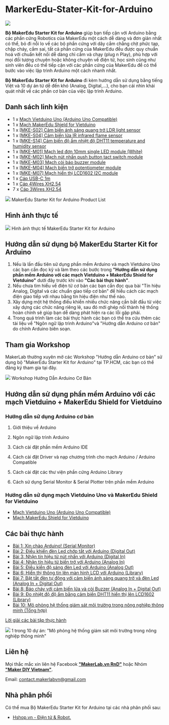 # MarkerEdu-Stater-Kit-for-Arduino

![](/image/mke_arduino_stk1.png)

**Bộ MakerEdu Starter Kit for Arduino** giúp bạn tiếp cận với Arduino bằng các phần cứng Robotics của MakerEdu một cách dễ dàng và đơn giản nhất có thể, bỏ đi nỗi lo về các bộ phần cứng với dây cắm chằng chịt phức tạp, chập cháy, cắm sai, tất cả phần cứng của MakerEdu đều được quy chuẩn hoá với chuẩn kết nối dễ dàng chỉ cắm và chạy (plug n Play), phù hợp với mọi đối tượng chuyên hoặc không chuyên về điện tử, học sinh cũng như sinh viên đều có thể tiếp cận với các phần cứng của MakerEdu để có thể bước vào việc lập trình Arduino một cách nhanh nhất.

**Bộ MakerEdu Starter Kit for Arduino** đi kèm hướng dẫn sử dụng bằng tiếng Việt và 10 dự án từ dễ đến khó (Analog, Digital,...), cho bạn cái nhìn khái quát nhất về các phần cơ bản của việc lập trình Arduino.

## Danh sách linh kiện

- 1 x [Mạch Vietduino Uno (Arduino Uno Compatible)](https://www.makerlab.vn/vuno)
- 1 x [Mạch MakerEdu Shield for Vietduino](https://www.makerlab.vn/vietduinosd)
- 1 x [[MKE-S02] Cảm biến ánh sáng quang trở LDR light sensor](https://www.makerlab.vn/mkes02)
- 1 x [[MKE-S04] Cảm biến lửa IR infrared flame sensor](https://www.makerlab.vn/mkes04)
- 1 x [[MKE-S14] Cảm biến độ ẩm nhiệt độ DHT11 temperature and humidity sensor](https://www.makerlab.vn/mkes14)
- 1 x [[MKE-M01] Mạch led đơn 10mm single LED module (White)](https://www.makerlab.vn/mkem01)
- 1 x [[MKE-M02] Mạch nút nhấn push button tact switch module](https://www.makerlab.vn/mkem02)
- 1 x [[MKE-M03] Mạch còi báo buzzer module](https://www.makerlab.vn/mkem03)
- 1 x [[MKE-M04] Mạch biến trở potentiometer module](https://www.makerlab.vn/mkem04)
- 1 x [[MKE-M07] Mạch hiển thị LCD1602 I2C module](https://www.makerlab.vn/mkem07)
- 1 x [Cáp USB-C 1m](https://hshop.vn/cap-usb-type-c)
- 1 x [Cáp 4Wires XH2.54](https://hshop.vn/cap-ket-noi-makeredu-xh2-54-4wires-20cm-cable)
- 7 x [Cáp 3Wires XH2.54](https://hshop.vn/cap-ket-noi-makeredu-xh2-54-3wires-20cm-cable)

![](/image/mke_arduino_stk2.png)
MakerEdu Starter Kit for Arduino Product List

## Hình ảnh thực tế

![](/image/mke_arduino_stk3.jpg)
Hình ảnh thực tế MakerEdu Starter Kit for Arduino

## Hướng dẫn sử dụng bộ MakerEdu Starter Kit for Arduino

1. Nếu là lần đầu tiên sử dụng phần mềm Arduino và mạch Vietduino Uno các bạn cần đọc kỹ và làm theo các bước trong **"Hướng dẫn sử dụng phần mềm Arduino với các mạch Vietduino + MakerEdu Shield for Vietduino"** dưới đây trước khi vào **"Các bài thực hành"**.
1. Nếu chưa tìm hiểu về điện tử cơ bản các bạn cần đọc qua bài "Tín hiệu Analog, Digital và các chuẩn giao tiếp cơ bản" để hiểu cách các mạch điện giao tiếp với nhau bằng tín hiệu điện như thế nào.
1. Xây dựng một hệ thống điều khiển nhiều chức năng cần bắt đầu từ việc xây dựng các chức năng riêng lẻ, sau đó mới ghép nối thành hệ thống hoàn chỉnh sẽ giúp bạn dễ dàng phát hiện ra các lỗi gặp phải.
1. Trong quá trình làm các bài thực hành các bạn có thể tra cứu thêm các tài liệu về "Ngôn ngữ lập trình Arduino"và "Hướng dẫn Arduino cơ bản" do chính Arduino biên soạn.

## Tham gia Workshop

MakerLab thường xuyên mở các Workshop "Hướng dẫn Arduino cơ bản" sử dụng bộ "MakerEdu Starter Kit for Arduino" tại TP.HCM, các bạn có thể đăng ký tham gia tại đây.

![](/image/mke_arduino_stk4.png)
Workshop Hướng Dẫn Arduino Cơ Bản

## Hướng dẫn sử dụng phần mềm Arduino với các mạch Vietduino + MakerEdu Shield for Vietduino

### Hướng dẫn sử dụng Arduino cơ bản

1) Giới thiệu về Arduino

2) Ngôn ngữ lập trình Arduino

3) Cách cài đặt phần mềm Arduino IDE

4) Cách cài đặt Driver và nạp chương trình cho mạch Arduino / Arduino Compatible

5) Cách cài đặt các thư viện phần cứng Arduino Library

6) Cách sử dụng Serial Monitor & Serial Plotter trên phần mềm Arduino

### Hướng dẫn sử dụng mạch Vietduino Uno và MakerEdu Shield for Vietduino

- [Mạch Vietduino Uno (Arduino Uno Compatible)](https://makerlab.vn/vuno)
- [Mạch MakerEdu Shield for Vietduino](https://makerlab.vn/vietduinosd)

## Các bài thực hành

- [Bài 1: Xin chào Arduino! (Serial Monitor)](/ex/less1/README.md)
- [Bài 2: Điều khiển đèn Led chớp tắt với Arduino (Digital Out)](/ex/less2/README.md)
- [Bài 3: Nhận tín hiệu từ nút nhấn với Arduino (Digital In)](/ex/less3/README.md)
- [Bài 4: Nhận tín hiệu từ biến trở với Arduino (Analog In)](/ex/less4/README.md)
- [Bài 5: Điều kiển độ sáng đèn Led với Arduino (Analog Out)](/ex/less5/README.md)
- [Bài 6: Hiển thị thông tin lên màn hình LCD với Arduino (Library)](/ex/less6/README.md)
- [Bài 7: Bật tắt đèn tự động với cảm biến ánh sáng quang trở và đèn Led (Analog In + Digital Out)](/ex/less7/README.md)
- [Bài 8: Báo cháy với cảm biến lửa và còi Buzzer (Analog In + Digital Out)](/ex/less8/README.md)
- [Bài 9: Đo nhiệt độ độ ẩm bằng cảm biến DHT11 hiển thị lên LCD1602 (Library)](/ex/less9/README.md)
- [Bài 10: Mô phỏng hệ thống giám sát môi trường trong nông nghiệp thông minh (Tổng hợp)](/ex/less10/README.md)

 [Lời giải các bài tập thực hành](/solution/README.md)

![](/image/mke_arduino_stk5.jpg)
1 trong 10 dự án: "Mô phỏng hệ thống giám sát môi trường trong nông nghiệp thông minh"

## Liên hệ

Mọi thắc mắc xin liên hệ Facebook [**"MakerLab.vn RnD"**](https://www.facebook.com/makerlabvn) hoặc Nhóm [**"Maker DIY Vietnam"**](https://www.facebook.com/groups/makervn/).

Email: <contact.makerlabvn@gmail.com>

## Nhà phân phối

Có thể mua Bộ MakerEdu Starter Kit for Arduino tại các nhà phân phối sau:

- [Hshop.vn - Điện tử & Robot.](https://hshop.vn)
